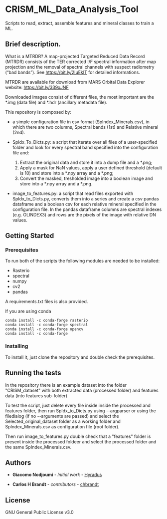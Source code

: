 # CRISM_ML_Data_Analysis_Tool

Scripts to read, extract, assemble features and mineral classes to train a ML.

## Brief description.

What is a MTRDR? A map-projected Targeted Reduced Data Record (MTRDR) consists of the TER corrected I/F spectral information after map projection and the removal of spectral channels with suspect radiometry (“bad bands”).  See https://bit.ly/2IuEkIT for detailed informations.

MTRDR are available for download from MARS Orbital Data Explorer website: https://bit.ly/339xJNF

Downloaded images consist of different files, the most important are the *.img (data file) and *.hdr (ancillary metadata file).


This repository is composed by:

- a simple configuration file in csv format (SpIndex_Minerals.csv), in which there are two columns, Spectral bands (1st) and Relative mineral (2nd).

- SpIdx_To_Dicts.py: a script that iterate over all files of a user-specified folder and look for every spectral band specified into the configuration file and:
    1) Extract the original data and store it into a dump file and a *.png;
    2) Apply a mask for NaN values, apply a user defined threshold (default is 10) and store into a *.npy array and a *.png;
    3) Convert the masked, tresholded image into a boolean image and store into a *.npy array and a *.png.
    
- image_to_features.py: a script that read files exported with SpIdx_to_Dicts.py, converts them into a series and create a csv pandas dataframe and a boolean csv for each relative mineral specified in the configuration file.
In the pandas dataframe columns are spectral indexes (e.g. OLINDEX3) and rows are the pixels of the image with relative DN values.

## Getting Started

### Prerequisites

To run both of the scripts the following modules are needed to be installed:
- Rasterio 
- spectral
- numpy
- cv2
- pandas

A requirements.txt files is also provided.

If you are using conda
```
conda install -c conda-forge rasterio
conda install -c conda-forge spectral
conda install -c conda-forge opencv
conda install -c conda-forge 
```

### Installing

To install it, just clone the repository and double check the prerequisites.

## Running the tests

In the repository there is an example dataset into the folder "CRISM_dataset" with both extracted data (processed folder) and features data (into features sub-folder)

To test the script, just delete every file inside inside the processed and features folder, then run SpIdx_to_Dicts.py using --argparser or using the filedialog (if no --arguments are passed) and select the Selected_original_dataset folder as a working folder and SpIndex_Minerals.csv as configuration file (root folder).

Then run image_to_features.py double check that a "features" folder is present inside the processed foldeer and select the processed folder and the same SpIndex_Minerals.csv. 

## Authors

* **Giacomo Nodjoumi** - *Initial work* - [Hyradus](https://github.com/Hyradus)

* **Carlos H Brandt** - *contributors* - [chbrandt](https://github.com/chbrandt)

## License

GNU General Public License v3.0


